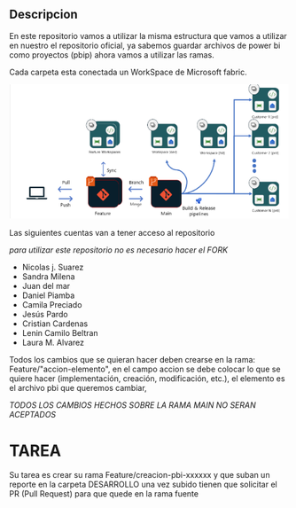 ## Descripcion

En este repositorio vamos a utilizar la misma estructura que vamos a utilizar en nuestro el repositorio oficial, ya sabemos guardar archivos de power bi como proyectos (pbip) ahora vamos a utilizar las ramas.

Cada carpeta esta conectada un WorkSpace de Microsoft fabric.

![alt text](image.png)

Las siguientes cuentas van a tener acceso al repositorio

_para utilizar este repositorio no es necesario hacer el FORK_

- Nicolas j. Suarez
- Sandra Milena
- Juan del mar
- Daniel Piamba
- Camila Preciado
- Jesús Pardo
- Cristian Cardenas
- Lenin Camilo Beltran
- Laura M. Alvarez

Todos los cambios que se quieran hacer deben crearse en la rama: Feature/"accion-elemento", en el campo accion se debe colocar lo que se quiere hacer (implementación, creación, modificación, etc.), el elemento es el archivo pbi que queremos cambiar,

_TODOS LOS CAMBIOS HECHOS SOBRE LA RAMA MAIN NO SERAN ACEPTADOS_

# TAREA

Su tarea es crear su rama Feature/creacion-pbi-xxxxxx y que suban un reporte en la carpeta DESARROLLO una vez subido tienen que solicitar el PR (Pull Request) para que quede en la rama fuente
